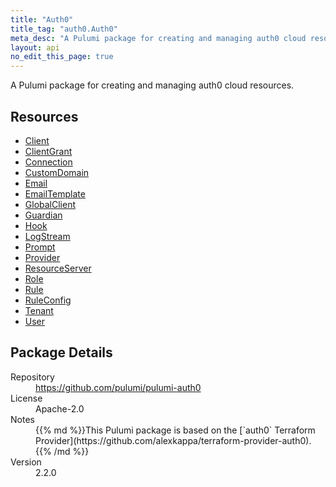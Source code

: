 ```yaml
---
title: "Auth0"
title_tag: "auth0.Auth0"
meta_desc: "A Pulumi package for creating and managing auth0 cloud resources."
layout: api
no_edit_this_page: true
---
```


<!-- WARNING: this file was generated by Pulumi Docs Generator. -->
<!-- Do not edit by hand unless you're certain you know what you are doing! -->

A Pulumi package for creating and managing auth0 cloud resources.

<h2 id="resources">Resources</h2>
<ul class="api">
    <li><a href="client" title="Client"><span class="api-symbol api-symbol--resource"></span>Client</a></li>
    <li><a href="clientgrant" title="ClientGrant"><span class="api-symbol api-symbol--resource"></span>ClientGrant</a></li>
    <li><a href="connection" title="Connection"><span class="api-symbol api-symbol--resource"></span>Connection</a></li>
    <li><a href="customdomain" title="CustomDomain"><span class="api-symbol api-symbol--resource"></span>CustomDomain</a></li>
    <li><a href="email" title="Email"><span class="api-symbol api-symbol--resource"></span>Email</a></li>
    <li><a href="emailtemplate" title="EmailTemplate"><span class="api-symbol api-symbol--resource"></span>EmailTemplate</a></li>
    <li><a href="globalclient" title="GlobalClient"><span class="api-symbol api-symbol--resource"></span>GlobalClient</a></li>
    <li><a href="guardian" title="Guardian"><span class="api-symbol api-symbol--resource"></span>Guardian</a></li>
    <li><a href="hook" title="Hook"><span class="api-symbol api-symbol--resource"></span>Hook</a></li>
    <li><a href="logstream" title="LogStream"><span class="api-symbol api-symbol--resource"></span>LogStream</a></li>
    <li><a href="prompt" title="Prompt"><span class="api-symbol api-symbol--resource"></span>Prompt</a></li>
    <li><a href="provider" title="Provider"><span class="api-symbol api-symbol--resource"></span>Provider</a></li>
    <li><a href="resourceserver" title="ResourceServer"><span class="api-symbol api-symbol--resource"></span>ResourceServer</a></li>
    <li><a href="role" title="Role"><span class="api-symbol api-symbol--resource"></span>Role</a></li>
    <li><a href="rule" title="Rule"><span class="api-symbol api-symbol--resource"></span>Rule</a></li>
    <li><a href="ruleconfig" title="RuleConfig"><span class="api-symbol api-symbol--resource"></span>RuleConfig</a></li>
    <li><a href="tenant" title="Tenant"><span class="api-symbol api-symbol--resource"></span>Tenant</a></li>
    <li><a href="user" title="User"><span class="api-symbol api-symbol--resource"></span>User</a></li>
</ul>

<h2 id="package-details">Package Details</h2>
<dl class="package-details">
	<dt>Repository</dt>
	<dd><a href="https://github.com/pulumi/pulumi-auth0">https://github.com/pulumi/pulumi-auth0</a></dd>
	<dt>License</dt>
	<dd>Apache-2.0</dd>
	<dt>Notes</dt>
	<dd>{{% md %}}This Pulumi package is based on the [`auth0` Terraform Provider](https://github.com/alexkappa/terraform-provider-auth0).{{% /md %}}</dd>
	<dt>Version</dt>
	<dd>2.2.0</dd>
</dl>

